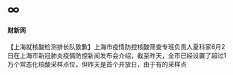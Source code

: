 # ∞

#### 财新网

【上海就核酸检测排长队致歉】上海市疫情防控核酸筛查专班负责人夏科家6月2日在上海市新冠肺炎疫情防控新闻发布会介绍，截至昨天，全市已经设置了超过1万个常态化核酸采样点位，但昨天是首个开放日，由于有的采样点
